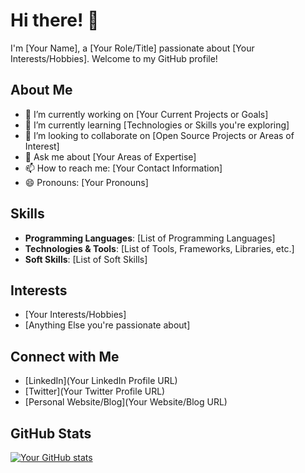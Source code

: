 # Hi there! 👋

I'm [Your Name], a [Your Role/Title] passionate about [Your Interests/Hobbies]. Welcome to my GitHub profile!

## About Me

- 🔭 I’m currently working on [Your Current Projects or Goals]
- 🌱 I’m currently learning [Technologies or Skills you're exploring]
- 👯 I’m looking to collaborate on [Open Source Projects or Areas of Interest]
- 💬 Ask me about [Your Areas of Expertise]
- 📫 How to reach me: [Your Contact Information]
- 😄 Pronouns: [Your Pronouns]

## Skills

- **Programming Languages**: [List of Programming Languages]
- **Technologies & Tools**: [List of Tools, Frameworks, Libraries, etc.]
- **Soft Skills**: [List of Soft Skills]

## Interests

- [Your Interests/Hobbies]
- [Anything Else you're passionate about]

## Connect with Me

- [LinkedIn](Your LinkedIn Profile URL)
- [Twitter](Your Twitter Profile URL)
- [Personal Website/Blog](Your Website/Blog URL)

## GitHub Stats

[![Your GitHub stats](https://github-readme-stats.vercel.app/api?username=tanmaytb404)](https://github.com/anuraghazra/github-readme-stats)

